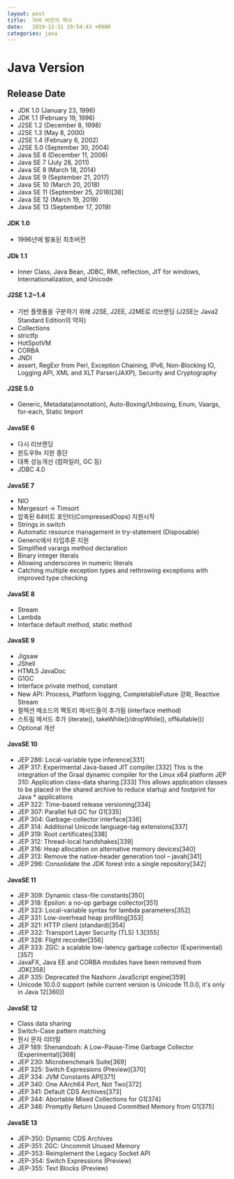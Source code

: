 ```yaml
---
layout: post
title:  자바 버전의 역사
date:   2019-12-31 19:54:43 +0900
categories: java
---
```


# Java Version
## Release Date
* JDK 1.0 (January 23, 1996)
* JDK 1.1 (February 19, 1996)
* J2SE 1.2 (December 8, 1998)
* J2SE 1.3 (May 8, 2000)
* J2SE 1.4 (February 6, 2002)
* J2SE 5.0 (September 30, 2004)
* Java SE 6 (December 11, 2006)
* Java SE 7 (July 28, 2011)
* Java SE 8 (March 18, 2014)
* Java SE 9 (September 21, 2017)
* Java SE 10 (March 20, 2018)
* Java SE 11 (September 25, 2018)[38]
* Java SE 12 (March 19, 2019)
* Java SE 13 (September 17, 2019)

#### JDK 1.0 
* 1996년에 발표된 최초버전

#### JDk 1.1
* Inner Class, Java Bean, JDBC, RMI, reflection, JIT for windows, Internationalization, and Unicode

#### J2SE 1.2~1.4 
* 기반 플랫폼을 구분하기 위해 J2SE, J2EE, J2ME로 리브랜딩 (J2SE는 Java2 Standard Edition의 약자)
* Collections
* strictfp
* HotSpotVM
* CORBA
* JNDI
* assert, RegExr from Perl, Exception Chaining, IPv6, Non-Blocking IO, Logging API, XML and XLT Parser(JAXP), Security and Cryptography 

#### J2SE 5.0
* Generic, Metadata(annotation), Auto-Boxing/Unboxing, Enum, Vaargs, for-each, Static Import

#### JavaSE 6
* 다시 리브랜딩
* 윈도우9x 지원 중단
* 대폭 성능개선 (컴파일러, GC 등)
* JDBC 4.0

#### JavaSE 7
* NIO
* Mergesort -> Timsort
* 압축된 64비트 포인터(CompressedOops) 지원시작
* Strings in switch
* Automatic resource management in try-statement (Disposable)
* Generic에서 타입추론 지원
* Simplified varargs method declaration
* Binary integer literals
* Allowing underscores in numeric literals
* Catching multiple exception types and rethrowing exceptions with improved type checking

#### JavaSE 8
* Stream
* Lambda
* Interface default method, static method

#### JavaSE 9
* Jigsaw
* JShell
* HTML5 JavaDoc
* G1GC
* Interface private method, constant
* New API: Process, Platform logging, CompletableFuture 강화, Reactive Stream
* 컬렉션 메소드의 펙토리 메서드들이 추가됨 (interface method)
* 스트림 메서드 추가 (iterate(), takeWhile()/dropWhile(), ofNullable())
* Optional 개선

#### JavaSE 10
* JEP 286: Local-variable type inference[331]
* JEP 317: Experimental Java-based JIT compiler.[332] This is the integration of the Graal dynamic compiler for the Linux x64 platform
JEP 310: Application class-data sharing.[333] This allows application classes to be placed in the shared archive to reduce startup and footprint for Java * applications
* JEP 322: Time-based release versioning[334]
* JEP 307: Parallel full GC for G1[335]
* JEP 304: Garbage-collector interface[336]
* JEP 314: Additional Unicode language-tag extensions[337]
* JEP 319: Root certificates[338]
* JEP 312: Thread-local handshakes[339]
* JEP 316: Heap allocation on alternative memory devices[340]
* JEP 313: Remove the native-header generation tool – javah[341]
* JEP 296: Consolidate the JDK forest into a single repository[342]

#### JavaSE 11
* JEP 309: Dynamic class-file constants[350]
* JEP 318: Epsilon: a no-op garbage collector[351]
* JEP 323: Local-variable syntax for lambda parameters[352]
* JEP 331: Low-overhead heap profiling[353]
* JEP 321: HTTP client (standard)[354]
* JEP 332: Transport Layer Security (TLS) 1.3[355]
* JEP 328: Flight recorder[356]
* JEP 333: ZGC: a scalable low-latency garbage collector (Experimental)[357]
* JavaFX, Java EE and CORBA modules have been removed from JDK[358]
* JEP 335: Deprecated the Nashorn JavaScript engine[359]
* Unicode 10.0.0 support (while current version is Unicode 11.0.0, it's only in Java 12[360])

#### JavaSE 12
* Class data sharing
* Switch-Case pattern matching
* 원시 문자 리터럴
* JEP 189: Shenandoah: A Low-Pause-Time Garbage Collector (Experimental)[368]
* JEP 230: Microbenchmark Suite[369]
* JEP 325: Switch Expressions (Preview)[370]
* JEP 334: JVM Constants API[371]
* JEP 340: One AArch64 Port, Not Two[372]
* JEP 341: Default CDS Archives[373]
* JEP 344: Abortable Mixed Collections for G1[374]
* JEP 346: Promptly Return Unused Committed Memory from G1[375]

#### JavaSE 13
* JEP-350: Dynamic CDS Archives
* JEP-351: ZGC: Uncommit Unused Memory
* JEP-353: Reimplement the Legacy Socket API
* JEP-354: Switch Expressions (Preview)
* JEP-355: Text Blocks (Preview)
